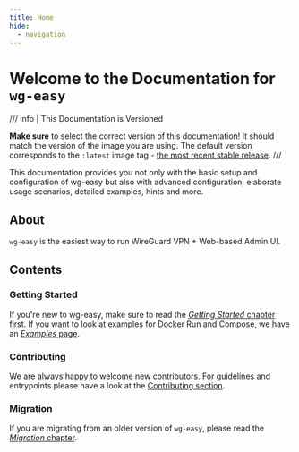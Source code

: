 ```yaml
---
title: Home
hide:
  - navigation
---
```


# Welcome to the Documentation for `wg-easy`

/// info | This Documentation is Versioned

**Make sure** to select the correct version of this documentation! It should match the version of the image you are using. The default version corresponds to the `:latest` image tag - [the most recent stable release][docs-tagging].
///

This documentation provides you not only with the basic setup and configuration of wg-easy but also with advanced configuration, elaborate usage scenarios, detailed examples, hints and more.

[docs-tagging]: ./getting-started.md#tagging-convention

## About

`wg-easy` is the easiest way to run WireGuard VPN + Web-based Admin UI.

## Contents

### Getting Started

If you're new to wg-easy, make sure to read the [_Getting Started_ chapter][docs-getting-started] first. If you want to look at examples for Docker Run and Compose, we have an [_Examples_ page][docs-examples].

[docs-getting-started]: ./getting-started.md
[docs-examples]: ./examples/tutorials/basic-installation.md

### Contributing

We are always happy to welcome new contributors. For guidelines and entrypoints please have a look at the [Contributing section][docs-contributing].

[docs-contributing]: ./contributing/issues-and-pull-requests.md

### Migration

If you are migrating from an older version of `wg-easy`, please read the [_Migration_ chapter][docs-migration].

[docs-migration]: ./advanced/migrate/from-14-to-15.md
